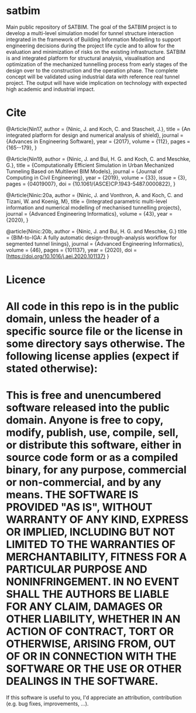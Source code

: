 # satbim
Main public repository of SATBIM.
The goal of the SATBIM project is to develop a multi-level simulation model for tunnel structure interaction integrated in the framework of Building Information Modelling to support engineering decisions during the project life cycle and to allow for the evaluation and minimization of risks on the existing infrastructure. SATBIM is and integrated platform for structural analysis, visualisation and optimization of the mechanized tunnelling process from early stages of the design over to the construction and the operation phase. The complete concept will be validated using industrial data with reference real tunnel project. The output will have wide implication on technology with expected high academic and industrial impact.

# Cite

@Article{Nin17,
  author  = {Ninic, J. and Koch, C. and Stascheit, J.},
  title   = {An integrated platform for design and numerical analysis of shield},
  journal = {Advances in Engineering Software},
  year    = {2017},
  volume  = {112},
  pages   = {165--179},
}

@Article{Nin19,
  author  = {Ninic, J. and Bui, H. G. and Koch, C. and Meschke, G.},
  title   = {Computationally Efficient Simulation in Urban Mechanized Tunneling Based on Multilevel BIM Models},
  journal = {Journal of Computing in Civil Engineering},
  year    = {2019},
  volume  = {33},
  issue   = {3},
  pages   = {04019007},
  doi     = {10.1061/(ASCE)CP.1943-5487.0000822},
}


@Article{Ninic:20a,
  author  = {Ninic, J. and Vonthron, A. and Koch, C. and Tizani, W. and Koenig, M},
  title   = {Integrated parametric multi-level information and numerical modelling of mechanised tunnelling projects},
  journal = {Advanced Engineering Informatics},
  volume  = {43},
  year    = {2020},
}

@article{Ninic:20b,
author = {Ninic, J. and Bui, H. G. and Meschke, G.}
title = {BIM-to-IGA: A fully automatic design-through-analysis workflow for segmented tunnel linings},
journal = {Advanced Engineering Informatics},
volume = {46},
pages = {101137},
year = {2020},
doi = [https://doi.org/10.1016/j.aei.2020.101137}
}

# Licence

All code in this repo is in the public domain, unless the header of a specific source file or the license in some directory says otherwise. The following license applies (expect if stated otherwise):
=======================================================================
This is free and unencumbered software released into the public domain.
Anyone is free to copy, modify, publish, use, compile, sell, or distribute this software, either in source code form or as a compiled binary, for any purpose, commercial or non-commercial, and by any means.
THE SOFTWARE IS PROVIDED "AS IS", WITHOUT WARRANTY OF ANY KIND, EXPRESS OR IMPLIED, INCLUDING BUT NOT LIMITED TO THE WARRANTIES OF MERCHANTABILITY, FITNESS FOR A PARTICULAR PURPOSE AND NONINFRINGEMENT. IN NO EVENT SHALL THE AUTHORS BE LIABLE FOR ANY CLAIM, DAMAGES OR OTHER LIABILITY, WHETHER IN AN ACTION OF CONTRACT, TORT OR OTHERWISE, ARISING FROM, OUT OF OR IN CONNECTION WITH THE SOFTWARE OR THE USE OR OTHER DEALINGS IN THE SOFTWARE.
=======================================================================
If this software is useful to you, I'd appreciate an attribution, contribution (e.g. bug fixes, improvements, ...).
